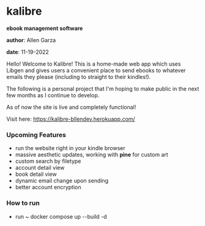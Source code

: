 # kalibre
**ebook management software**

**author**: Allen Garza

**date**: 11-19-2022

Hello! Welcome to Kalibre! This is a home-made web app which uses Libgen and gives users a convenient place to send
ebooks to whatever emails they please (including to straight to their kindles!).

The following is a personal project that I'm hoping to make public in the next few months as I continue to develop.

As of now the site is live and completely functional! 

Visit here: https://kalibre-bllendev.herokuapp.com/

### Upcoming Features
- run the website right in your kindle browser
- massive aesthetic updates, working with __pine__ for custom art
- custom search by filetype
- account detail view
- book detail view
- dynamic email change upon sending
- better account encryption

### How to run
- run ~ docker compose up --build -d


